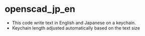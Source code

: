 # openscad_jp_en

- This code write text in English and Japanese on a keychain.
- Keychain length adjusted automatically based on the text size
